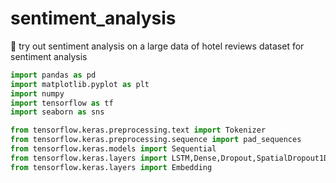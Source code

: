 # sentiment_analysis
🦾 try out sentiment analysis on a large data of hotel reviews dataset for sentiment analysis

```python
import pandas as pd
import matplotlib.pyplot as plt
import numpy
import tensorflow as tf
import seaborn as sns
```

```python
from tensorflow.keras.preprocessing.text import Tokenizer
from tensorflow.keras.preprocessing.sequence import pad_sequences
from tensorflow.keras.models import Sequential
from tensorflow.keras.layers import LSTM,Dense,Dropout,SpatialDropout1D
from tensorflow.keras.layers import Embedding
```
